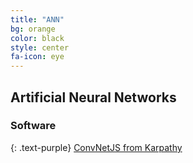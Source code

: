 ```yaml
---
title: "ANN"
bg: orange
color: black
style: center
fa-icon: eye
---
```


## Artificial Neural Networks

### Software
{: .text-purple}
[ConvNetJS from Karpathy](http://cs.stanford.edu/people/karpathy/convnetjs/)



